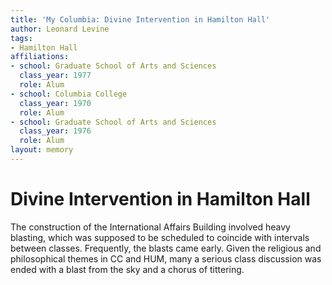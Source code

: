```yaml
---
title: 'My Columbia: Divine Intervention in Hamilton Hall'
author: Leonard Levine
tags:
- Hamilton Hall
affiliations:
- school: Graduate School of Arts and Sciences
  class_year: 1977
  role: Alum
- school: Columbia College
  class_year: 1970
  role: Alum
- school: Graduate School of Arts and Sciences
  class_year: 1976
  role: Alum
layout: memory
---
```


# Divine Intervention in Hamilton Hall

The construction of the International Affairs Building involved heavy blasting, which was supposed to be scheduled to coincide with intervals between classes. Frequently, the blasts came early. Given the religious and philosophical themes in CC and HUM, many a serious class discussion was ended with a blast from the sky and a chorus of tittering.
